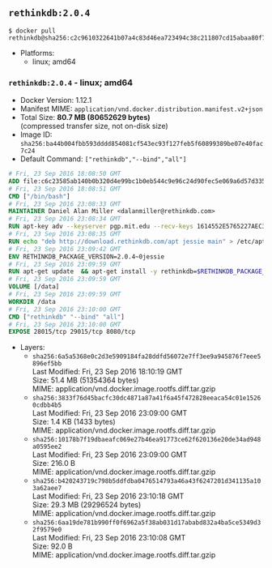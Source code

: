 ## `rethinkdb:2.0.4`

```console
$ docker pull rethinkdb@sha256:c2c9610322641b07a4c83d46ea723494c38c211807cd15abaa80f7f887b507a6
```

-	Platforms:
	-	linux; amd64

### `rethinkdb:2.0.4` - linux; amd64

-	Docker Version: 1.12.1
-	Manifest MIME: `application/vnd.docker.distribution.manifest.v2+json`
-	Total Size: **80.7 MB (80652629 bytes)**  
	(compressed transfer size, not on-disk size)
-	Image ID: `sha256:ba44b004fbb593dddd854081cf543ec93f127feb5f60899389be07e40fac7c24`
-	Default Command: `["rethinkdb","--bind","all"]`

```dockerfile
# Fri, 23 Sep 2016 18:08:50 GMT
ADD file:c6c23585ab140b0b320d4e99bc1b0eb544c9e96c24d90fec5e069a6d57d335ca in / 
# Fri, 23 Sep 2016 18:08:51 GMT
CMD ["/bin/bash"]
# Fri, 23 Sep 2016 23:08:33 GMT
MAINTAINER Daniel Alan Miller <dalanmiller@rethinkdb.com>
# Fri, 23 Sep 2016 23:08:34 GMT
RUN apt-key adv --keyserver pgp.mit.edu --recv-keys 1614552E5765227AEC39EFCFA7E00EF33A8F2399
# Fri, 23 Sep 2016 23:08:35 GMT
RUN echo "deb http://download.rethinkdb.com/apt jessie main" > /etc/apt/sources.list.d/rethinkdb.list
# Fri, 23 Sep 2016 23:09:42 GMT
ENV RETHINKDB_PACKAGE_VERSION=2.0.4~0jessie
# Fri, 23 Sep 2016 23:09:59 GMT
RUN apt-get update 	&& apt-get install -y rethinkdb=$RETHINKDB_PACKAGE_VERSION 	&& rm -rf /var/lib/apt/lists/*
# Fri, 23 Sep 2016 23:09:59 GMT
VOLUME [/data]
# Fri, 23 Sep 2016 23:09:59 GMT
WORKDIR /data
# Fri, 23 Sep 2016 23:10:00 GMT
CMD ["rethinkdb" "--bind" "all"]
# Fri, 23 Sep 2016 23:10:00 GMT
EXPOSE 28015/tcp 29015/tcp 8080/tcp
```

-	Layers:
	-	`sha256:6a5a5368e0c2d3e5909184fa28ddfd56072e7ff3ee9a945876f7eee5896ef5bb`  
		Last Modified: Fri, 23 Sep 2016 18:10:19 GMT  
		Size: 51.4 MB (51354364 bytes)  
		MIME: application/vnd.docker.image.rootfs.diff.tar.gzip
	-	`sha256:3833f76d45bacfc30dc4871a87a41f6a45f472828eeaca54c01e15260cdbb4b5`  
		Last Modified: Fri, 23 Sep 2016 23:09:00 GMT  
		Size: 1.4 KB (1433 bytes)  
		MIME: application/vnd.docker.image.rootfs.diff.tar.gzip
	-	`sha256:10178b7f19dbaeafc069e27b46ea91773ce62f620136e20de34ad948a0595ee2`  
		Last Modified: Fri, 23 Sep 2016 23:09:00 GMT  
		Size: 216.0 B  
		MIME: application/vnd.docker.image.rootfs.diff.tar.gzip
	-	`sha256:b420243719c798b5ddfdba0476514793a46a43f6247201d341135a103a62aee7`  
		Last Modified: Fri, 23 Sep 2016 23:10:18 GMT  
		Size: 29.3 MB (29296524 bytes)  
		MIME: application/vnd.docker.image.rootfs.diff.tar.gzip
	-	`sha256:6aa19de781b990ff0f6962a5f38ab031d17ababd832a4ba5ce5349d32f9579e0`  
		Last Modified: Fri, 23 Sep 2016 23:10:08 GMT  
		Size: 92.0 B  
		MIME: application/vnd.docker.image.rootfs.diff.tar.gzip
